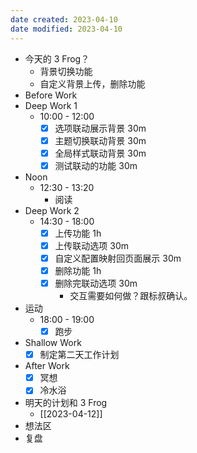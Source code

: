 ```yaml
---
date created: 2023-04-10 
date modified: 2023-04-10
---
```

- 今天的 3 Frog？
	- 背景切换功能
	- 自定义背景上传，删除功能
- Before Work
- Deep Work 1
	- 10:00 - 12:00
		- [x] 选项联动展示背景 30m
		- [x] 主题切换联动背景 30m
		- [x] 全局样式联动背景 30m
		- [x] 测试联动的功能 30m
- Noon
	- 12:30 - 13:20
		- 阅读
- Deep Work 2
	- 14:30 - 18:00
		- [x] 上传功能 1h
		- [x] 上传联动选项 30m
		- [x] 自定义配置映射回页面展示 30m
		- [x] 删除功能 1h
		- [x] 删除完联动选项 30m
			- 交互需要如何做？跟标叔确认。
- 运动
	- 18:00 - 19:00
		- [x] 跑步
- Shallow Work
	- [x] 制定第二天工作计划
- After Work
	- [x] 冥想
	- [x] 冷水浴
- 明天的计划和 3 Frog
	- [[2023-04-12]]
- 想法区
- 复盘
